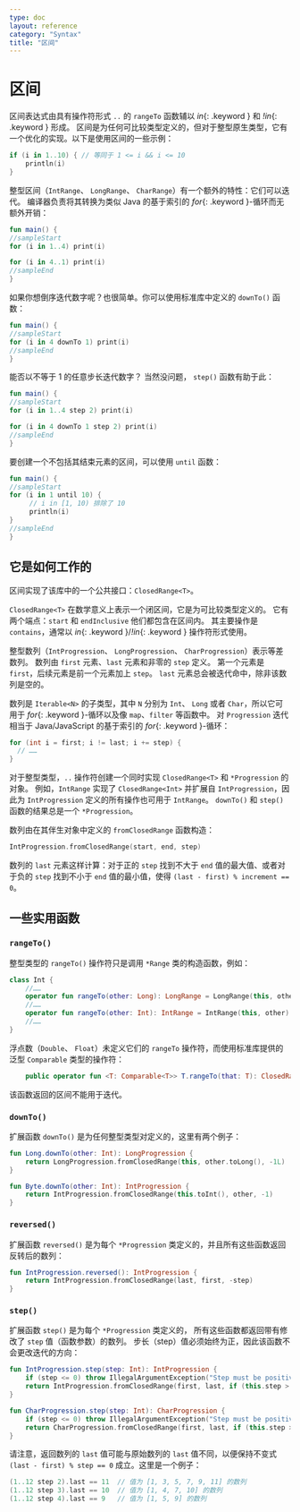 ```yaml
---
type: doc
layout: reference
category: "Syntax"
title: "区间"
---
```


# 区间

区间表达式由具有操作符形式 `..` 的 `rangeTo` 函数辅以 *in*{: .keyword } 和 *!in*{: .keyword } 形成。
区间是为任何可比较类型定义的，但对于整型原生类型，它有一个优化的实现。以下是使用区间的一些示例：


```kotlin
if (i in 1..10) { // 等同于 1 <= i && i <= 10
    println(i)
}
```


整型区间（`IntRange`、 `LongRange`、 `CharRange`）有一个额外的特性：它们可以迭代。
编译器负责将其转换为类似 Java 的基于索引的 *for*{: .keyword }-循环而无额外开销：


```kotlin
fun main() {
//sampleStart
for (i in 1..4) print(i)

for (i in 4..1) print(i)
//sampleEnd
}
```


如果你想倒序迭代数字呢？也很简单。你可以使用标准库中定义的 `downTo()` 函数：


```kotlin
fun main() {
//sampleStart
for (i in 4 downTo 1) print(i)
//sampleEnd
}
```


能否以不等于 1 的任意步长迭代数字？ 当然没问题， `step()` 函数有助于此：


```kotlin
fun main() {
//sampleStart
for (i in 1..4 step 2) print(i)

for (i in 4 downTo 1 step 2) print(i)
//sampleEnd
}
```


要创建一个不包括其结束元素的区间，可以使用 `until` 函数：


```kotlin
fun main() {
//sampleStart
for (i in 1 until 10) {
     // i in [1, 10) 排除了 10
     println(i)
}
//sampleEnd
}
```


## 它是如何工作的

区间实现了该库中的一个公共接口：`ClosedRange<T>`。

`ClosedRange<T>` 在数学意义上表示一个闭区间，它是为可比较类型定义的。
它有两个端点：`start` 和 `endInclusive` 他们都包含在区间内。
其主要操作是 `contains`，通常以 *in*{: .keyword }/*!in*{: .keyword } 操作符形式使用。

整型数列（`IntProgression`、 `LongProgression`、 `CharProgression`）表示等差数列。
数列由 `first` 元素、`last` 元素和非零的 `step` 定义。
第一个元素是 `first`，后续元素是前一个元素加上 `step`。 `last` 元素总会被迭代命中，除非该数列是空的。

数列是 `Iterable<N>` 的子类型，其中 `N` 分别为 `Int`、 `Long` 或者 `Char`，所以它可用于 *for*{: .keyword }-循环以及像 `map`、`filter` 等函数中。
对 `Progression` 迭代相当于 Java/JavaScript 的基于索引的 *for*{: .keyword }-循环：


```java
for (int i = first; i != last; i += step) {
  // ……
}
```


对于整型类型，`..` 操作符创建一个同时实现 `ClosedRange<T>` 和 `*Progression` 的对象。
例如，`IntRange` 实现了 `ClosedRange<Int>` 并扩展自 `IntProgression`，因此为 `IntProgression` 定义的所有操作也可用于 `IntRange`。
`downTo()` 和 `step()` 函数的结果总是一个 `*Progression`。

数列由在其伴生对象中定义的 `fromClosedRange` 函数构造：


```kotlin
IntProgression.fromClosedRange(start, end, step)
```


数列的 `last` 元素这样计算：对于正的 `step` 找到不大于 `end` 值的最大值、或者对于负的 `step` 找到不小于 `end` 值的最小值，使得 `(last - first) % increment == 0`。



## 一些实用函数

### `rangeTo()`

整型类型的 `rangeTo()` 操作符只是调用 `*Range` 类的构造函数，例如：


```kotlin
class Int {
    //……
    operator fun rangeTo(other: Long): LongRange = LongRange(this, other)
    //……
    operator fun rangeTo(other: Int): IntRange = IntRange(this, other)
    //……
}
```


浮点数（`Double`、 `Float`）未定义它们的 `rangeTo` 操作符，而使用标准库提供的泛型 `Comparable` 类型的操作符：


```kotlin
    public operator fun <T: Comparable<T>> T.rangeTo(that: T): ClosedRange<T>
```


该函数返回的区间不能用于迭代。

### `downTo()`

扩展函数 `downTo()` 是为任何整型类型对定义的，这里有两个例子：


```kotlin
fun Long.downTo(other: Int): LongProgression {
    return LongProgression.fromClosedRange(this, other.toLong(), -1L)
}

fun Byte.downTo(other: Int): IntProgression {
    return IntProgression.fromClosedRange(this.toInt(), other, -1)
}
```


### `reversed()`

扩展函数 `reversed()` 是为每个 `*Progression` 类定义的，并且所有这些函数返回反转后的数列：


```kotlin
fun IntProgression.reversed(): IntProgression {
    return IntProgression.fromClosedRange(last, first, -step)
}
```


### `step()`

扩展函数 `step()` 是为每个 `*Progression` 类定义的，
所有这些函数都返回带有修改了 `step` 值（函数参数）的数列。
步长（step）值必须始终为正，因此该函数不会更改迭代的方向：


```kotlin
fun IntProgression.step(step: Int): IntProgression {
    if (step <= 0) throw IllegalArgumentException("Step must be positive, was: $step")
    return IntProgression.fromClosedRange(first, last, if (this.step > 0) step else -step)
}

fun CharProgression.step(step: Int): CharProgression {
    if (step <= 0) throw IllegalArgumentException("Step must be positive, was: $step")
    return CharProgression.fromClosedRange(first, last, if (this.step > 0) step else -step)
}
```


请注意，返回数列的 `last` 值可能与原始数列的 `last` 值不同，以便保持不变式 `(last - first) % step == 0` 成立。这里是一个例子：


```kotlin
(1..12 step 2).last == 11  // 值为 [1, 3, 5, 7, 9, 11] 的数列
(1..12 step 3).last == 10  // 值为 [1, 4, 7, 10] 的数列
(1..12 step 4).last == 9   // 值为 [1, 5, 9] 的数列
```

